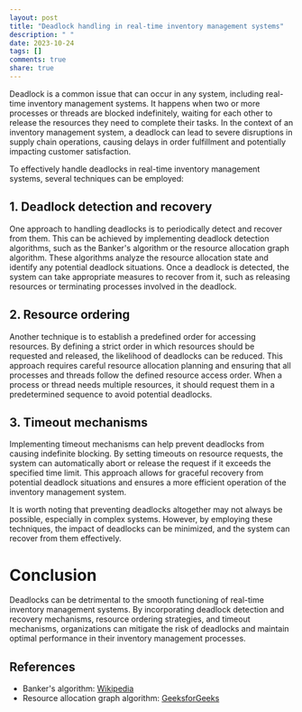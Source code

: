 ```yaml
---
layout: post
title: "Deadlock handling in real-time inventory management systems"
description: " "
date: 2023-10-24
tags: []
comments: true
share: true
---
```


Deadlock is a common issue that can occur in any system, including real-time inventory management systems. It happens when two or more processes or threads are blocked indefinitely, waiting for each other to release the resources they need to complete their tasks. In the context of an inventory management system, a deadlock can lead to severe disruptions in supply chain operations, causing delays in order fulfillment and potentially impacting customer satisfaction.

To effectively handle deadlocks in real-time inventory management systems, several techniques can be employed:

## 1. Deadlock detection and recovery

One approach to handling deadlocks is to periodically detect and recover from them. This can be achieved by implementing deadlock detection algorithms, such as the Banker's algorithm or the resource allocation graph algorithm. These algorithms analyze the resource allocation state and identify any potential deadlock situations. Once a deadlock is detected, the system can take appropriate measures to recover from it, such as releasing resources or terminating processes involved in the deadlock.

## 2. Resource ordering

Another technique is to establish a predefined order for accessing resources. By defining a strict order in which resources should be requested and released, the likelihood of deadlocks can be reduced. This approach requires careful resource allocation planning and ensuring that all processes and threads follow the defined resource access order. When a process or thread needs multiple resources, it should request them in a predetermined sequence to avoid potential deadlocks.

## 3. Timeout mechanisms

Implementing timeout mechanisms can help prevent deadlocks from causing indefinite blocking. By setting timeouts on resource requests, the system can automatically abort or release the request if it exceeds the specified time limit. This approach allows for graceful recovery from potential deadlock situations and ensures a more efficient operation of the inventory management system.

It is worth noting that preventing deadlocks altogether may not always be possible, especially in complex systems. However, by employing these techniques, the impact of deadlocks can be minimized, and the system can recover from them effectively.

# Conclusion

Deadlocks can be detrimental to the smooth functioning of real-time inventory management systems. By incorporating deadlock detection and recovery mechanisms, resource ordering strategies, and timeout mechanisms, organizations can mitigate the risk of deadlocks and maintain optimal performance in their inventory management processes.

## References
- Banker's algorithm: [Wikipedia](https://en.wikipedia.org/wiki/Banker%27s_algorithm)
- Resource allocation graph algorithm: [GeeksforGeeks](https://www.geeksforgeeks.org/resource-allocation-graph-algorithm-in-operating-system/)